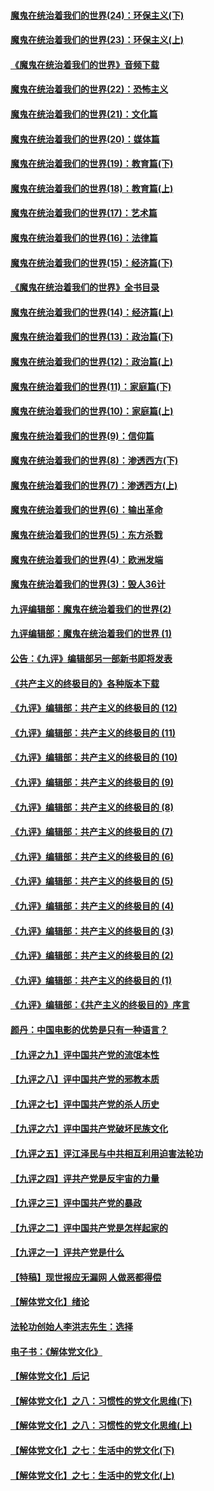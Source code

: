 #### [魔鬼在统治着我们的世界(24)：环保主义(下)](../pages/nsc422/n10695307.md?t=10060331) 

#### [魔鬼在统治着我们的世界(23)：环保主义(上)](../pages/nsc422/n10688613.md?t=10060331) 

#### [《魔鬼在统治着我们的世界》音频下载](../pages/nsc422/n10635553.md?t=10060331) 

#### [魔鬼在统治着我们的世界(22)：恐怖主义](../pages/nsc422/n10614727.md?t=10060331) 

#### [魔鬼在统治着我们的世界(21)：文化篇](../pages/nsc422/n10597706.md?t=10060331) 

#### [魔鬼在统治着我们的世界(20)：媒体篇](../pages/nsc422/n10586579.md?t=10060331) 

#### [魔鬼在统治着我们的世界(19)：教育篇(下)](../pages/nsc422/n10564808.md?t=10060331) 

#### [魔鬼在统治着我们的世界(18)：教育篇(上)](../pages/nsc422/n10526970.md?t=10060331) 

#### [魔鬼在统治着我们的世界(17)：艺术篇](../pages/nsc422/n10499093.md?t=10060331) 

#### [魔鬼在统治着我们的世界(16)：法律篇](../pages/nsc422/n10485969.md?t=10060331) 

#### [魔鬼在统治着我们的世界(15)：经济篇(下)](../pages/nsc422/n10469975.md?t=10060331) 

#### [《魔鬼在统治着我们的世界》全书目录](../pages/nsc422/n10464261.md?t=10060331) 

#### [魔鬼在统治着我们的世界(14)：经济篇(上)](../pages/nsc422/n10457370.md?t=10060331) 

#### [魔鬼在统治着我们的世界(13)：政治篇(下)](../pages/nsc422/n10448270.md?t=10060331) 

#### [魔鬼在统治着我们的世界(12)：政治篇(上)](../pages/nsc422/n10444576.md?t=10060331) 

#### [魔鬼在统治着我们的世界(11)：家庭篇(下)](../pages/nsc422/n10440961.md?t=10060331) 

#### [魔鬼在统治着我们的世界(10)：家庭篇(上)](../pages/nsc422/n10435448.md?t=10060331) 

#### [魔鬼在统治着我们的世界(9)：信仰篇](../pages/nsc422/n10432159.md?t=10060331) 

#### [魔鬼在统治着我们的世界(8)：渗透西方(下)](../pages/nsc422/n10429603.md?t=10060331) 

#### [魔鬼在统治着我们的世界(7)：渗透西方(上)](../pages/nsc422/n10426013.md?t=10060331) 

#### [魔鬼在统治着我们的世界(6)：输出革命](../pages/nsc422/n10421536.md?t=10060331) 

#### [魔鬼在统治着我们的世界(5)：东方杀戮](../pages/nsc422/n10417707.md?t=10060331) 

#### [魔鬼在统治着我们的世界(4)：欧洲发端](../pages/nsc422/n10414890.md?t=10060331) 

#### [魔鬼在统治着我们的世界(3)：毁人36计](../pages/nsc422/n10411583.md?t=10060331) 

#### [九评编辑部：魔鬼在统治着我们的世界(2)](../pages/nsc422/n10410036.md?t=10060331) 

#### [九评编辑部：魔鬼在统治着我们的世界 (1)](../pages/nsc422/n10406825.md?t=10060331) 

#### [公告：《九评》编辑部另一部新书即将发表](../pages/nsc422/n10405104.md?t=10060331) 

#### [《共产主义的终极目的》各种版本下载](../pages/nsc422/n10022138.md?t=10060331) 

#### [《九评》编辑部：共产主义的终极目的 (12)](../pages/nsc422/n9933272.md?t=10060331) 

#### [《九评》编辑部：共产主义的终极目的 (11)](../pages/nsc422/n9924973.md?t=10060331) 

#### [《九评》编辑部：共产主义的终极目的 (10)](../pages/nsc422/n9920883.md?t=10060331) 

#### [《九评》编辑部：共产主义的终极目的 (9)](../pages/nsc422/n9916363.md?t=10060331) 

#### [《九评》编辑部：共产主义的终极目的 (8)](../pages/nsc422/n9912488.md?t=10060331) 

#### [《九评》编辑部：共产主义的终极目的 (7)](../pages/nsc422/n9901176.md?t=10060331) 

#### [《九评》编辑部：共产主义的终极目的 (6)](../pages/nsc422/n9899359.md?t=10060331) 

#### [《九评》编辑部：共产主义的终极目的 (5)](../pages/nsc422/n9893174.md?t=10060331) 

#### [《九评》编辑部：共产主义的终极目的 (4)](../pages/nsc422/n9891246.md?t=10060331) 

#### [《九评》编辑部：共产主义的终极目的 (3)](../pages/nsc422/n9879879.md?t=10060331) 

#### [《九评》编辑部：共产主义的终极目的 (2)](../pages/nsc422/n9876205.md?t=10060331) 

#### [《九评》编辑部：共产主义的终极目的 (1)](../pages/nsc422/n9865857.md?t=10060331) 

#### [《九评》编辑部：《共产主义的终极目的》序言](../pages/nsc422/n9862666.md?t=10060331) 

#### [颜丹：中国电影的优势是只有一种语言？](../pages/nsc422/n9583062.md?t=10060331) 

#### [【九评之九】评中国共产党的流氓本性](../pages/nsc422/n737542.md?t=10060331) 

#### [【九评之八】评中国共产党的邪教本质](../pages/nsc422/n735942.md?t=10060331) 

#### [【九评之七】评中国共产党的杀人历史](../pages/nsc422/n733806.md?t=10060331) 

#### [【九评之六】评中国共产党破坏民族文化](../pages/nsc422/n731667.md?t=10060331) 

#### [【九评之五】评江泽民与中共相互利用迫害法轮功](../pages/nsc422/n730058.md?t=10060331) 

#### [【九评之四】评共产党是反宇宙的力量](../pages/nsc422/n727814.md?t=10060331) 

#### [【九评之三】评中国共产党的暴政](../pages/nsc422/n725597.md?t=10060331) 

#### [【九评之二】评中国共产党是怎样起家的](../pages/nsc422/n723946.md?t=10060331) 

#### [【九评之一】评共产党是什么](../pages/nsc422/n722529.md?t=10060331) 

#### [【特稿】现世报应无漏网 人做恶都得偿](../pages/nsc422/n4215167.md?t=10060331) 

#### [【解体党文化】绪论](../pages/nsc422/n1449356.md?t=10060331) 

#### [法轮功创始人李洪志先生：选择](../pages/nsc422/n3580738.md?t=10060331) 

#### [电子书：《解体党文化》](../pages/nsc422/n1573484.md?t=10060331) 

#### [【解体党文化】后记](../pages/nsc422/n1531999.md?t=10060331) 

#### [【解体党文化】之八：习惯性的党文化思维(下)](../pages/nsc422/n1526477.md?t=10060331) 

#### [【解体党文化】之八：习惯性的党文化思维(上)](../pages/nsc422/n1520631.md?t=10060331) 

#### [【解体党文化】之七：生活中的党文化(下)](../pages/nsc422/n1513446.md?t=10060331) 

#### [【解体党文化】之七：生活中的党文化(上)](../pages/nsc422/n1509358.md?t=10060331) 

